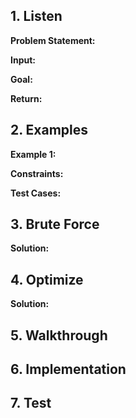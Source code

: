## **1. Listen**

**Problem Statement:**

**Input:**

**Goal:**

**Return:**

## **2. Examples**

**Example 1:**

**Constraints:**

**Test Cases:**

## **3. Brute Force**

**Solution:**

## **4. Optimize**

**Solution:**

## **5. Walkthrough**


## **6. Implementation**


## **7. Test**

